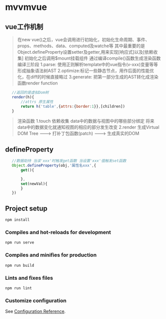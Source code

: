 # mvvmvue
## vue工作机制
>在new vue()之后，vue会调用进行初始化，初始化生命周期、事件、props、methods、data、computed及watche等
>其中最重要的是Object.defineProperty设置setter及getter,用来实现[响应式]以及[依赖收集]
>初始化之后调用$mount挂载组件
>通过编译compile()函数生成渲染函数 
>编译三阶段
>1.parse: 使用正则解析template中的vue指令(v-xxx)变量等等 形成抽象语法树AST
>2.optimize:标记一些静态节点，用作后面的性能优化，在diff的时候直接略过
>3.generate: 把第一部分生成的AST转化成渲染函数render function
```js
   //返回的是虚拟Dom树
   render(h){
       //attrs 原生属性
       return h('table',{attrs:{border:1}},[children])
   }
```
>渲染函数
>1.touch 依赖收集 data中的数据与视图中的哪些部分绑定 将来data中的数据变化就通知视图的相应的部分发生改变
>2.render 生成Virtual DOM Tree ---> 打补丁包函数(patch) ---> 生成真实的DOM
## defineProperty
```js
   //数据劫持 当读'xxx'时触发get函数 当设置'xxx'值触发set函数
   Object.defineProperty(obj,'属性名xxx',{
       get(){

       },
       set(newVal){
       }
   })
```

## Project setup
```
npm install
```

### Compiles and hot-reloads for development
```
npm run serve
```

### Compiles and minifies for production
```
npm run build
```

### Lints and fixes files
```
npm run lint
```

### Customize configuration
See [Configuration Reference](https://cli.vuejs.org/config/).
